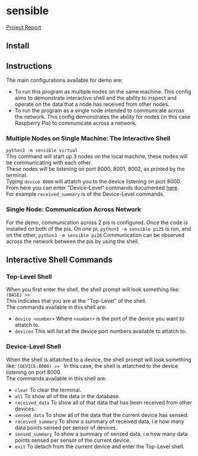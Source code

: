 # sensible
[Project Report](./Report.pdf)

## Install

## Instructions
The main configurations available for demo are:
- To run this program as multiple nodes on the same machine. This config aims to demonstrate interactive shell and the ability to inspect and operate on the data that a node has received from other nodes.
- To run the program as a single node intended to communicate across the network. This config demonstrates the ability for nodes (in this case Raspberry Pis) to communicate across a network.

### Multiple Nodes on Single Machine: The Interactive Shell
```python3 -m sensible virtual```  
This command will start up 3 nodes on the local machine, these nodes will be communicating with each other.  
These nodes will be listening on port 8000, 8001, 8002, as printed by the terminal.  
Typing ```device 8000``` will attatch you to the device listening on port 8000.  
From here you can enter "Device-Level" commands ducumented [here](#device-level-shell).  
For example `received_summary` is of the Device-Level commands.

### Single Node: Communication Across Network
For the demo, communication across 2 pis is configured.
Once the code is installed on both of the pis.
On one pi, 
```python3 -m sensible pi25```
is run, and on the other,
```python3 -m sensible pi26```
Communication can be observed across the network between the pis by using the shell.
## Interactive Shell Commands
### Top-Level Shell
When you first enter the shell, the shell prompt will look
something like:
```(BASE) >> ```  
This indicates that you are at the "Top-Level" of the shell.  
The commands available in this shell are:
- `device <number>` Where `<number>` is the port of the device you want to attatch to.
- `devices` This will list all the device port numbers available to attatch to.

### Device-Level Shell
When the shell is attatched to a device, the shell prompt will look
something like:
```(DEVICE:8000) >> ```
In this case, the shell is attatched to the device listening on port 8000.  
The commands available in this shell are:
- `clear` To clear the terminal.
- `all` To show all of the data in the database.
- `received_data` To show all of that data that has been received from other devices.
- `sensed_data` To show all of the data that the current device has sensed.
- `received_summary` To show a summary of received data, i.e how many data points sensed per sensor of devices.
- `sensed_summary` To show a summary of sensed data, i.e how many data points sensed per sensor of the current device.
- `exit` To detach from the current device and enter the Top-Level shell.


